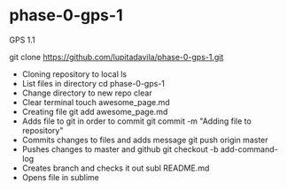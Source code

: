 # phase-0-gps-1
GPS 1.1

  git clone https://github.com/lupitadavila/phase-0-gps-1.git
  - Cloning repository to local 
  ls
  - List files in directory
  cd phase-0-gps-1
  - Change directory to new repo
  clear
  - Clear terminal
  touch awesome_page.md
  - Creating file
  git add awesome_page.md
  - Adds file to git in order to commit
  git commit -m "Adding file to repository"
  - Commits changes to files and adds message
  git push origin master
  - Pushes changes to master and github 
  git checkout -b add-command-log
  - Creates branch and checks it out
  subl README.md
  - Opens file in sublime
